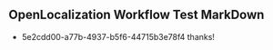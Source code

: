 ## OpenLocalization Workflow Test MarkDown
* 5e2cdd00-a77b-4937-b5f6-44715b3e78f4 
thanks!<!--HONumber=Mar16_HO2-->
